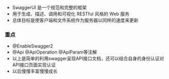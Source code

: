 - SwaggerUI 是一个规范和完整的框架
- 用于生成、描述、调用和可视化 RESTful 风格的 Web 服务
- 总体目标是使客户端和文件系统作为服务器以同样的速度来更新

### 重点
- @EnableSwagger2
- @Api  @ApiOperation @ApiParam等注解 
- 以上是简单的利用swagger呈现API接口文档，还可以结合自身的身份认证对API接口页面实现认证
- 以后慢慢丰富慢慢成长
